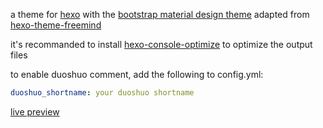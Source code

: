 a theme for [hexo](http://www.hexo.io) with the [bootstrap material design theme](http://fezvrasta.github.io/bootstrap-material-design/) adapted from [hexo-theme-freemind](https://github.com/wzpan/hexo-theme-freemind)

it's recommanded to install [hexo-console-optimize](https://github.com/FlashSoft/hexo-console-optimize) to optimize the output files

to enable duoshuo comment, add the following to config.yml:
```yml
duoshuo_shortname: your duoshuo shortname
```

[live preview](wayou.github.io)
